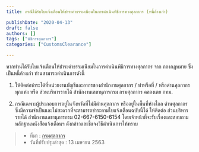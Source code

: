 ```yaml
---
title: กรณีได้รับใบแจ้งเตือนให้ชำระค่าธรรมเนียมในการดำเนินพิธีการทางศุลกากร (หนี้ค้างเก่า)

publishDate: "2020-04-13"
draft: false
authors: []
tags: ["พิธีการศุลกากร"]
categories: ["CustomsClearance"]

---
```


หากท่านได้รับใบแจ้งเตือนให้ชำระค่าธรรมเนียมในการดำเนินพิธีการทางศุลกากร จาก กองกฎหมาย ซึ่งเป็นหนี้ค้างเก่า ท่านสามารถดำเนินการดังนี้

1. ให้ติดต่อชำระได้ที่หน่วยงานบัญชีและอากรของสำนักงานศุลกากร / ท่าหรือที่ / หรือด่านศุลกากรทุกแห่ง หรือ ส่วนบริหารรายได้ สำนักงานเลขานุการกรม กรมศุลกากร คลองเตย กทม.

2. กรณีเฉพาะผู้ประกอบการอยู่ในจังหวัดที่ไม่มีด่านศุลกากร หรืออยู่ในพื้นที่ห่างไกล
   ด่านศุลกากร ซึ่งมีความจำเป็นและไม่สะดวกที่จะสามารถชำระตามใบแจ้งเตือนฉบับนี้ได้ ให้ติดต่อ ส่วนบริหารรายได้ สำนักงานเลขานุการกรม 02-667-6150-6154 โดยเจ้าหน้าที่จะรับเรื่องและสอบถามหลักฐานหนังสือแจ้งเตือนฯ ดังกล่าวและชี้แจงวิธีดำเนินการให้ทราบ

> - ที่มา : [กรมศุลกากร](http://www.customs.go.th/cont_strc_faq.php?lang=th&top_menu=menu_homepage&left_menu=menu_center_004&ini_menu=&current_id=14232832414a505f49464b4c464b47)  
>- วันที่ปรับปรุงล่าสุด :  13 เมษายน 2563   